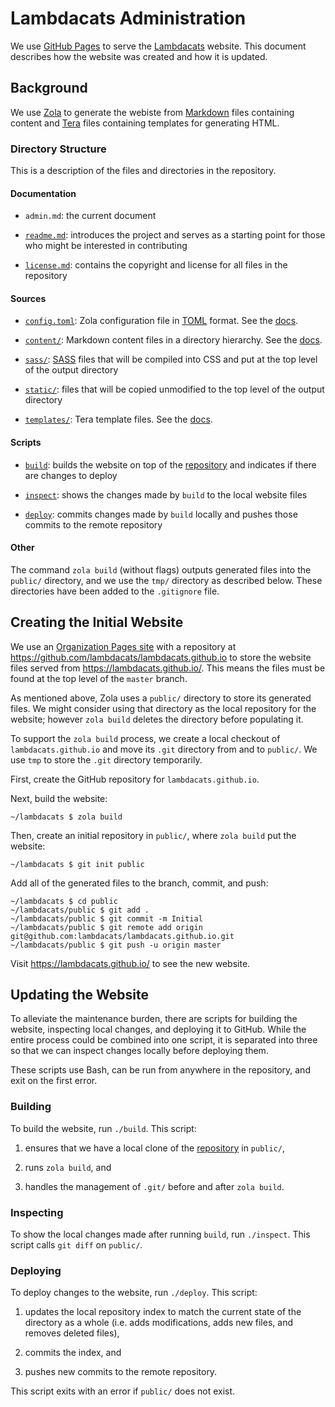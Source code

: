 # Lambdacats Administration

We use [GitHub Pages] to serve the [Lambdacats] website. This document describes
how the website was created and how it is updated.

[GitHub Pages]: https://pages.github.com/
[Lambdacats]: https://lambdacats.github.io/

## Background

We use [Zola] to generate the webiste from [Markdown] files containing content
and [Tera] files containing templates for generating HTML.

[Zola]: https://www.getzola.org/
[Markdown]: https://en.wikipedia.org/wiki/Markdown
[Tera]: https://tera.netlify.com/

### Directory Structure

This is a description of the files and directories in the repository.

#### Documentation

* `admin.md`: the current document

* [`readme.md`]: introduces the project and serves as a starting point for those
  who might be interested in contributing

* [`license.md`]: contains the copyright and license for all files in the
  repository

[`readme.md`]: ./readme.md
[`license.md`]: ./license.md

#### Sources

* [`config.toml`]: Zola configuration file in [TOML] format. See the
  [docs][config-docs].

[`config.toml`]: ./config.toml
[TOML]: https://en.wikipedia.org/wiki/TOML
[config-docs]: https://www.getzola.org/documentation/getting-started/configuration/

* [`content/`]: Markdown content files in a directory hierarchy. See the
  [docs][content-docs].

[`content/`]: ./content/
[content-docs]: https://www.getzola.org/documentation/content/overview/

* [`sass/`]: [SASS] files that will be compiled into CSS and put at the top
  level of the output directory

[`sass/`]: ./sass/
[SASS]: https://sass-lang.com/

* [`static/`]: files that will be copied unmodified to the top level of the
  output directory

[`static/`]: ./static/

* [`templates/`]: Tera template files. See the [docs][templates-docs].

[`templates/`]: ./templates/
[templates-docs]: https://www.getzola.org/documentation/templates/overview/

#### Scripts

* [`build`]: builds the website on top of the [repository] and indicates if
  there are changes to deploy

[`build`]: ./build
[repository]: https://github.com/lambdacats/lambdacats.github.io

* [`inspect`]: shows the changes made by `build` to the local website files

[`inspect`]: ./inspect

* [`deploy`]: commits changes made by `build` locally and pushes those commits
  to the remote repository

[`deploy`]: ./deploy

#### Other

The command `zola build` (without flags) outputs generated files into the
`public/` directory, and we use the `tmp/` directory as described below. These
directories have been added to the `.gitignore` file.

## Creating the Initial Website

We use an [Organization Pages site] with a repository at
<https://github.com/lambdacats/lambdacats.github.io> to store the website files
served from <https://lambdacats.github.io/>. This means the files must be found
at the top level of the `master` branch.

[Organization Pages site]: https://help.github.com/en/articles/user-organization-and-project-pages

As mentioned above, Zola uses a `public/` directory to store its generated
files. We might consider using that directory as the local repository for the
website; however `zola build` deletes the directory before populating it.

To support the `zola build` process, we create a local checkout of
`lambdacats.github.io` and move its `.git` directory from and to `public/`. We
use `tmp` to store the `.git` directory temporarily.

First, create the GitHub repository for `lambdacats.github.io`.

Next, build the website:

```
~/lambdacats $ zola build
```

Then, create an initial repository in `public/`, where `zola build` put the
website:

```
~/lambdacats $ git init public
```

Add all of the generated files to the branch, commit, and push:

```
~/lambdacats $ cd public
~/lambdacats/public $ git add .
~/lambdacats/public $ git commit -m Initial
~/lambdacats/public $ git remote add origin git@github.com:lambdacats/lambdacats.github.io.git
~/lambdacats/public $ git push -u origin master
```

Visit <https://lambdacats.github.io/> to see the new website.

## Updating the Website

To alleviate the maintenance burden, there are scripts for building the website,
inspecting local changes, and deploying it to GitHub. While the entire process
could be combined into one script, it is separated into three so that we can
inspect changes locally before deploying them.

These scripts use Bash, can be run from anywhere in the repository, and exit on
the first error.

### Building

To build the website, run `./build`. This script:

1. ensures that we have a local clone of the [repository] in `public/`,

2. runs `zola build`, and

3. handles the management of `.git/` before and after `zola build`.

### Inspecting

To show the local changes made after running `build`, run `./inspect`. This
script calls `git diff` on `public/`.

### Deploying

To deploy changes to the website, run `./deploy`. This script:

1. updates the local repository index to match the current state of the
   directory as a whole (i.e. adds modifications, adds new files, and removes
   deleted files),

2. commits the index, and

3. pushes new commits to the remote repository.

This script exits with an error if `public/` does not exist.
